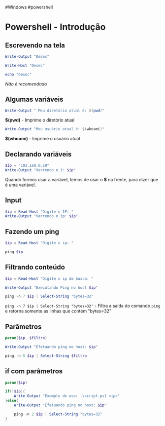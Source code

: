 #Windows #powershell 
# Powershell - Introdução

## Escrevendo na tela

```powershell
Write-Output "Desec"
```

```powershell
Write-Host "Desec"
```

```powershell
echo "Desec"
```
*Não é recomendado*

## Algumas variáveis

```powershell
Write-Output " Meu diretório atual é: $(pwd)"
```
**$(pwd)** - Imprime o diretório atual

```powershell
Write-Output "Meu usuário atual é: $(whoami)"
```
**$(whoami)** - Imprime o usuário atual

## Declarando variáveis

```powershell
$ip = "192.168.0.10"
Write-Output "Varrendo o i: $ip"
```
Quando formos usar a variável, temos de usar o **$** na frente, para dizer que é uma variável.

## Input

```powershell
$ip = Read-Host "Digite o IP: "
Write-Output "Varrendo o ip: $ip"
```

## Fazendo um ping

```powershell
$ip = Read-Host "Digite o ip: "

ping $ip
```

## Filtrando conteúdo

```powershell
$ip = Read-Host "Digite o ip da busca: "

Write-Output "Executando Ping no host $ip"

ping -n 7 $ip | Select-String "bytes=32"
```

`ping -n 7 $ip | Select-String "bytes=32"` - Filtra a saída do comando ``ping`` e retorna somente as linhas que contém "bytes=32"

## Parâmetros

```powershell
param($ip, $filtro)

Write-Output "Efetuando ping no host: $ip"

ping -n 5 $ip | Select-String $filtro
```

## if com parâmetros

```powershell
param($ip)

if(!$ip){
    Write-Output "Exemplo de uso: .\script.ps1 <ip>"
}else{
    Write-Output "Efetuando ping no host: $ip"

    ping -n 2 $ip | Select-String "bytes=32"
}
```










